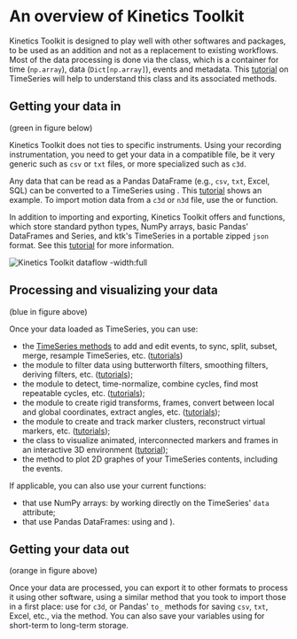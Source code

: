# An overview of Kinetics Toolkit

Kinetics Toolkit is designed to play well with other softwares and packages, to be used as an addition and not as a replacement to existing workflows. Most of the data processing is done via the [](api/ktk.TimeSeries.rst) class, which is a container for time (`np.array`), data (`Dict[np.array]`), events and metadata. This [tutorial](timeseries.md) on TimeSeries will help to understand this class and its associated methods.

## Getting your data in

(green in figure below)

Kinetics Toolkit does not ties to specific instruments. Using your recording instrumentation, you need to get your data in a compatible file, be it very generic such as `csv` or `txt` files, or more specialized such as `c3d`.

Any data that can be read as a Pandas DataFrame (e.g., `csv`, `txt`, Excel, SQL) can be converted to a TimeSeries using [](api/ktk.TimeSeries.from_dataframe.rst). This [tutorial](timeseries_dataframes.md) shows an example. To import motion data from a `c3d` or `n3d` file, use the [](api/ktk.kinematics.read_c3d_file.rst) or [](api/ktk.kinematics.read_n3d_file.rst) function.

In addition to importing and exporting, Kinetics Toolkit offers [](api/ktk.load.rst) and [](api/ktk.save.rst) functions, which store standard python types, NumPy arrays, basic Pandas' DataFrames and Series, and ktk's TimeSeries in a portable zipped `json` format. See this [tutorial](loadsave.md) for more information.

![Kinetics Toolkit dataflow -width:full](_static/images/ktk_dataflow.png)

## Processing and visualizing your data

(blue in figure above)

Once your data loaded as TimeSeries, you can use:

- the [TimeSeries methods](api/ktk.TimeSeries.rst) to add and edit events, to sync, split, subset, merge, resample TimeSeries, etc. ([tutorials](timeseries.md))
- the [](api/ktk.filters.rst) module to filter data using butterworth filters, smoothing filters, deriving filters, etc. ([tutorials](filters.md));
- the [](api/ktk.cycles.rst) module to detect, time-normalize, combine cycles, find most repeatable cycles, etc. ([tutorials](cycles.md));
- the [](api/ktk.geometry.rst) module to create rigid transforms, frames, convert between local and global coordinates, extract angles, etc. ([tutorials](geometry.md));
- the [](api/ktk.kinematics.rst) module to create and track marker clusters, reconstruct virtual markers, etc. ([tutorials](kinematics.md));
- the [](api/ktk.Player.rst) class to visualize animated, interconnected markers and frames in an interactive 3D environment ([tutorial](kinematics_load_visualize.md));
- the [](api/ktk.TimeSeries.plot.rst) method to plot 2D graphes of your TimeSeries contents, including the events.

If applicable, you can also use your current functions:

- that use NumPy arrays: by working directly on the TimeSeries' `data` attribute;
- that use Pandas DataFrames: using [](api/ktk.TimeSeries.from_dataframe.rst) and [](api/ktk.TimeSeries.to_dataframe.rst)).

## Getting your data out

(orange in figure above)

Once your data are processed, you can export it to other formats to process it using other software, using a similar method that you took to import those in a first place: use [](api/ktk.kinematics.write_c3d_file.rst) for `c3d`, or Pandas' `to_` methods for saving `csv`, `txt`, Excel, etc., via the [](api/ktk.TimeSeries.to_dataframe.rst) method. You can also save your variables using [](api/ktk.save.rst) for short-term to long-term storage.
